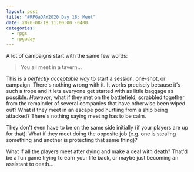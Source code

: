 ```yaml
---
layout: post
title: "#RPGaDAY2020 Day 18: Meet"
date: 2020-08-18 11:00:00 -0400
categories:
  - rpgs
  - rpgaday
---
```


A lot of campaigns start with the same few words:

> You all meet in a tavern...

This is a _perfectly acceptable way_ to start a session, one-shot, or campaign. There's nothing wrong with it. It works precisely because it's such a trope and it lets everyone get started with as little baggage as possible. _However_, what if they met on the battlefield, scrabbled together from the remainder of several companies that have otherwise been wiped out? What if they meet in an escape pod hurtling from a ship being attacked? There's nothing saying meeting has to be calm.

They don't even have to be on the same side initially (if your players are up for that). What if they meet doing the opposite job (e.g. one is stealing something and another is protecting that same thing)?

What if all the players meet after dying and make a deal with death? That'd be a fun game trying to earn your life back, or maybe just becoming an assistant to death...
